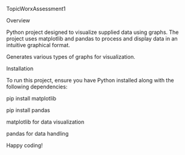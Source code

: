 TopicWorxAssessment1

Overview

Python project designed to visualize supplied data using graphs. The project uses matplotlib and pandas to process and display data in an intuitive graphical format.

Generates various types of graphs for visualization.

Installation

To run this project, ensure you have Python installed along with the following dependencies:

pip install matplotlib 

pip install pandas

matplotlib for data visualization

pandas for data handling

Happy coding!


